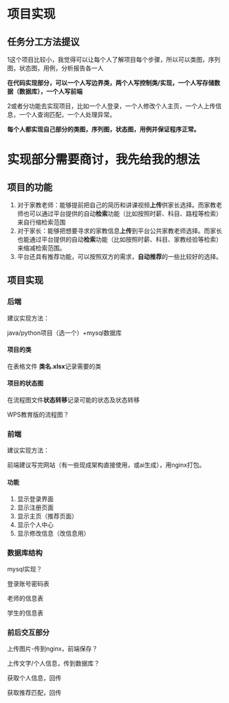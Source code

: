 # 项目实现

## 任务分工方法提议

1这个项目比较小，我觉得可以让每个人了解项目每个步骤，所以可以类图，序列图，状态图，用例，分析报告各一人

**在代码实现部分，可以一个人写边界类，两个人写控制类/实现，一个人写存储数据（数据库），一个人写前端**

2或者分功能去实现项目，比如一个人登录，一个人修改个人主页，一个人上传信息，一个人查询匹配，一个人处理异常。

**每个人都实现自己部分的类图，序列图，状态图，用例并保证程序正常。**

# 实现部分需要商讨，我先给我的想法

## 项目的功能

1. 对于家教老师：能够提前把自己的简历和讲课视频**上传**供家长选择。而家教老师也可以通过平台提供的自动**检索**功能（比如按照时薪、科目、路程等检索）来自行缩检索范围
2. 对于家长：能够把想要寻求的家教信息**上传**到平台公共家教老师选择。而家长也能通过平台提供的自动**检索**功能（比如按照时薪、科目、家教经验等检索）来缩减检索范围。
3. 平台还具有推荐功能，可以按照双方的需求，**自动推荐**的一些比较好的选择。

## 项目实现

### 后端

建议实现方法：

java/python项目（选一个）+mysql数据库

#### 项目的类

在表格文件 **类名.xlsx**记录需要的类

#### 项目的状态图

在流程图文件**状态转移**记录可能的状态及状态转移

WPS教育版的流程图？

### 前端

建议实现方法：

前端建议写完网站（有一些现成架构直接使用，或ai生成），用nginx打包。

#### 功能

1. 显示登录界面
2. 显示注册页面
3. 显示主页（推荐页面）
4. 显示个人中心
5. 显示修改信息（改信息用）

### 数据库结构

mysql实现？

登录账号密码表

老师的信息表

学生的信息表

### 前后交互部分

上传图片-传到nginx，前端保存？

上传文字/个人信息，传到数据库？

获取个人信息，回传

获取推荐匹配，回传
